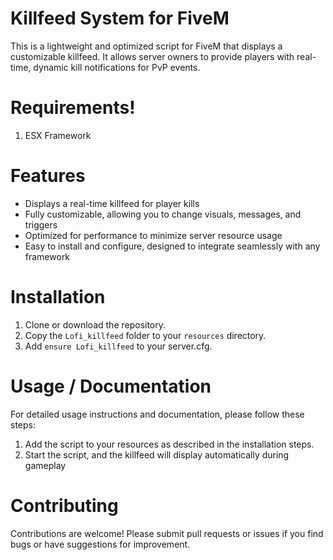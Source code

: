 # Killfeed System for FiveM

This is a lightweight and optimized script for FiveM that displays a customizable killfeed. It allows server owners to provide players with real-time, dynamic kill notifications for PvP events.

# Requirements!

1. ESX Framework

# Features
- Displays a real-time killfeed for player kills
- Fully customizable, allowing you to change visuals, messages, and triggers
- Optimized for performance to minimize server resource usage
- Easy to install and configure, designed to integrate seamlessly with any framework

# Installation
1. Clone or download the repository.
2. Copy the ```Lofi_killfeed``` folder to your ```resources``` directory.
3. Add ```ensure Lofi_killfeed``` to your server.cfg.

# Usage / Documentation
For detailed usage instructions and documentation, please follow these steps:

1. Add the script to your resources as described in the installation steps.
2. Start the script, and the killfeed will display automatically during gameplay

# Contributing
Contributions are welcome! Please submit pull requests or issues if you find bugs or have suggestions for improvement.
